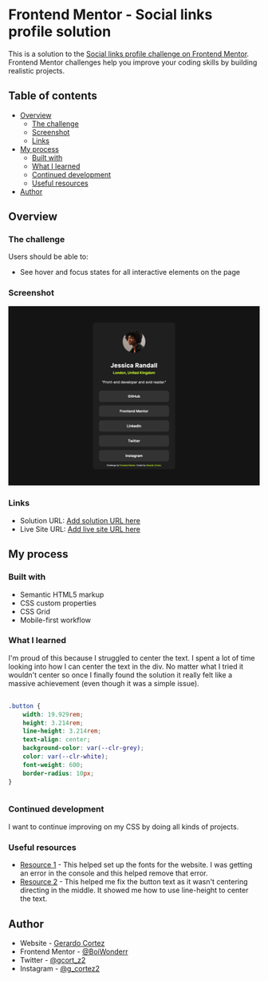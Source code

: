 # Frontend Mentor - Social links profile solution

This is a solution to the [Social links profile challenge on Frontend Mentor](https://www.frontendmentor.io/challenges/social-links-profile-UG32l9m6dQ). Frontend Mentor challenges help you improve your coding skills by building realistic projects. 

## Table of contents

- [Overview](#overview)
  - [The challenge](#the-challenge)
  - [Screenshot](#screenshot)
  - [Links](#links)
- [My process](#my-process)
  - [Built with](#built-with)
  - [What I learned](#what-i-learned)
  - [Continued development](#continued-development)
  - [Useful resources](#useful-resources)
- [Author](#author)


## Overview

### The challenge

Users should be able to:

- See hover and focus states for all interactive elements on the page

### Screenshot

![](/assets/images/screenshot.png)

### Links

- Solution URL: [Add solution URL here](https://your-solution-url.com)
- Live Site URL: [Add live site URL here](https://your-live-site-url.com)

## My process

### Built with

- Semantic HTML5 markup
- CSS custom properties
- CSS Grid
- Mobile-first workflow


### What I learned

I'm proud of this because I struggled to center the text. I spent a lot of time looking into how I can center the text in the div. No matter what I tried it wouldn't center so once I finally found the solution it really felt like a massive achievement (even though it was a simple issue).

```html

```
```css
.button {
    width: 19.929rem;
    height: 3.214rem;
    line-height: 3.214rem;
    text-align: center;
    background-color: var(--clr-grey);
    color: var(--clr-white);
    font-weight: 600;
    border-radius: 10px;
}
```
```js

```

### Continued development

I want to continue improving on my CSS by doing all kinds of projects.

### Useful resources

- [Resource 1](https://stackoverflow.com/questions/28279989/multiple-font-weights-one-font-face-query) - This helped set up the fonts for the website. I was getting an error in the console and this helped remove that error. 
- [Resource 2](https://www.w3schools.com/css/css_align.asp) - This helped me fix the button text as it wasn't centering directing in the middle. It showed me how to use line-height to center the text. 

## Author

- Website - [Gerardo Cortez](N/A)
- Frontend Mentor - [@BoiWonderr](https://www.frontendmentor.io/profile/BoiWonderr)
- Twitter - [@gcort_z2](https://x.com/gcort_z2)
- Instagram - [@g_cortez2](https://www.instagram.com/g_cortez2/)
